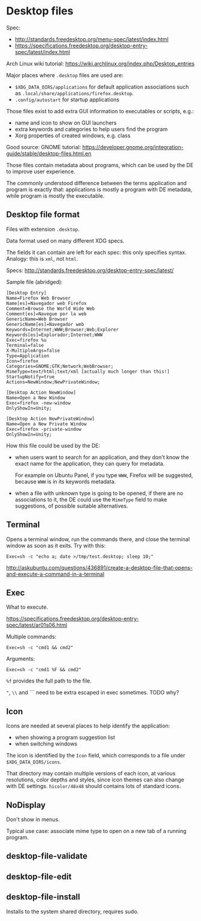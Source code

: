 # Desktop files

Spec:

- <http://standards.freedesktop.org/menu-spec/latest/index.html>
- <https://specifications.freedesktop.org/desktop-entry-spec/latest/index.html>

Arch Linux wiki tutorial: <https://wiki.archlinux.org/index.php/Desktop_entries>

Major places where `.desktop` files are used are:

- `$XDG_DATA_DIRS/applications` for default application associations such as `.local/share/applications/firefox.desktop`.
- `.config/autostart` for startup applications

Those files exist to add extra GUI information to executables or scripts, e.g.:

- name and icon to show on GUI launchers
- extra keywords and categories to help users find the program
- Xorg properties of created windows, e.g. class

Good source: GNOME tutorial: <https://developer.gnome.org/integration-guide/stable/desktop-files.html.en>

Those files contain metadata about programs, which can be used by the DE to improve user experience.

The commonly understood difference between the terms application and program is exactly that: applications is mostly a program with DE metadata, while program is mostly the executable.

## Desktop file format

Files with extension `.desktop`.

Data format used on many different XDG specs.

The fields it can contain are left for each spec: this only specifies syntax. Analogy: this is `xml`, not `html`.

Specs: <http://standards.freedesktop.org/desktop-entry-spec/latest/>

Sample file (abridged):

    [Desktop Entry]
    Name=Firefox Web Browser
    Name[es]=Navegador web Firefox
    Comment=Browse the World Wide Web
    Comment[es]=Navegue por la web
    GenericName=Web Browser
    GenericName[es]=Navegador web
    Keywords=Internet;WWW;Browser;Web;Explorer
    Keywords[es]=Explorador;Internet;WWW
    Exec=firefox %u
    Terminal=false
    X-MultipleArgs=false
    Type=Application
    Icon=firefox
    Categories=GNOME;GTK;Network;WebBrowser;
    MimeType=text/html;text/xml [actually much longer than this!]
    StartupNotify=true
    Actions=NewWindow;NewPrivateWindow;

    [Desktop Action NewWindow]
    Name=Open a New Window
    Exec=firefox -new-window
    OnlyShowIn=Unity;

    [Desktop Action NewPrivateWindow]
    Name=Open a New Private Window
    Exec=firefox -private-window
    OnlyShowIn=Unity;

How this file could be used by the DE:

-   when users want to search for an application, and they don't know the exact name for the application, they can query for metadata.

    For example on Ubuntu Panel, if you type `WWW`, Firefox will be suggested, because `WWW` is in its keywords metadata.

-   when a file with unknown type is going to be opened, if there are no associations to it, the DE could use the `MimeType` field to make suggestions, of possible suitable alternatives.

## Terminal

Opens a terminal window, run the commands there, and close the terminal window as soon as it exits. Try with this:

    Exec=sh -c "echo a; date >/tmp/test.desktop; sleep 10;"

<http://askubuntu.com/questions/436891/create-a-desktop-file-that-opens-and-execute-a-command-in-a-terminal>

## Exec

What to execute.

<https://specifications.freedesktop.org/desktop-entry-spec/latest/ar01s06.html>

Multiple commands:

    Exec=sh -c "cmd1 && cmd2"

Arguments:

    Exec=sh -c "cmd1 %F && cmd2"

`%f` provides the full path to the file.

`"`, `\\` and `\`` need to be extra escaped in exec sometimes. TODO why?

## Icon

Icons are needed at several places to help identify the application:

- when showing a program suggestion list
- when switching windows

The icon is identified by the `Icon` field, which corresponds to a file under `$XDG_DATA_DIRS/icons`.

That directory may contain multiple versions of each icon, at various resolutions, color depths and styles, since icon themes can also change with DE settings. `hicolor/48x48` should contains lots of standard icons.

## NoDisplay

Don't show in menus.

Typical use case: associate mime type to open on a new tab of a running program.

## desktop-file-validate

## desktop-file-edit

## desktop-file-install

Installs to the system shared directory, requires sudo.

